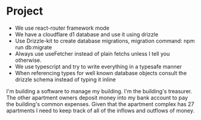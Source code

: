 # Project

- We use react-router framework mode
- We have a cloudflare d1 database and use it using drizzle
- Use Drizzle-kit to create database migrations, migration command: npm run db:migrate
- Always use useFetcher instead of plain fetchs unless I tell you otherwise.
- We use typescript and try to write everything in a typesafe manner
- When referencing types for well known database objects consult the drizzle schema instead of typing it inline

I'm building a software to manage my building. I'm the building's treasurer. The other apartment owners deposit money into my bank account to pay the building's common expenses. Given that the apartment complex has 27 apartments I need to keep track of all of the inflows and outflows of money.
